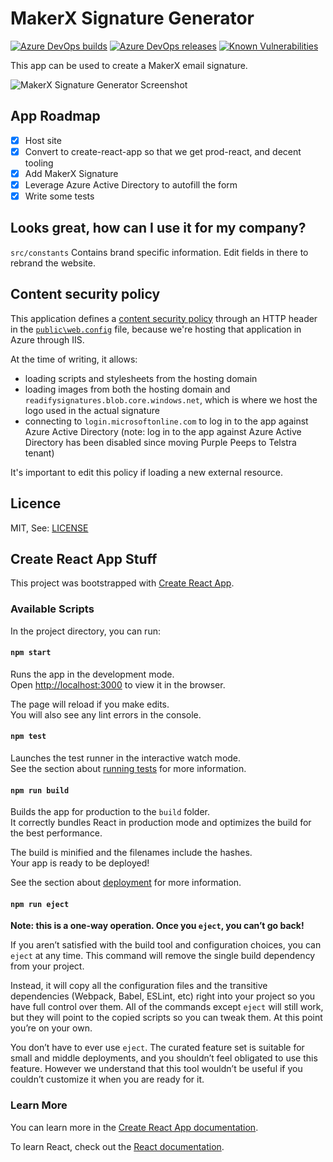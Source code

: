 # MakerX Signature Generator

[![Azure DevOps builds](https://img.shields.io/azure-devops/build/readify/a1cfb701-86db-4671-943f-eb68ec17eb18/425.svg?style=flat)](https://readify.visualstudio.com/Labs/_build?definitionId=425)
[![Azure DevOps releases](https://img.shields.io/azure-devops/release/readify/a1cfb701-86db-4671-943f-eb68ec17eb18/41/53.svg?style=flat)](https://readify.visualstudio.com/Labs/_release?view=mine&definitionId=41)
[![Known Vulnerabilities](https://snyk.io/test/github/Readify/-makerx-signatures/badge.svg?targetFile=package.json)](https://snyk.io/test/github/Readify/-makerx-signatures?targetFile=package.json)

This app can be used to create a MakerX email signature.

![MakerX Signature Generator Screenshot](https://readifyvc.s3-ap-southeast-2.amazonaws.com/screenshot.png)

## App Roadmap

- [x] Host site
- [x] Convert to create-react-app so that we get prod-react, and decent tooling
- [x] Add MakerX Signature
- [x] Leverage Azure Active Directory to autofill the form
- [x] Write some tests

## Looks great, how can I use it for my company?

`src/constants` Contains brand specific information. Edit fields in there to rebrand the website.

## Content security policy

This application defines a [content security policy](https://developer.mozilla.org/en-US/docs/Web/HTTP/CSP) through an HTTP header in the [`public\web.config`](./public/web.config) file, because we're hosting that application in Azure through IIS.

At the time of writing, it allows:

- loading scripts and stylesheets from the hosting domain
- loading images from both the hosting domain and `readifysignatures.blob.core.windows.net`, which is where we host the logo used in the actual signature
- connecting to `login.microsoftonline.com` to log in to the app against Azure Active Directory (note: log in to the app against Azure Active Directory has been disabled since moving Purple Peeps to Telstra tenant)

It's important to edit this policy if loading a new external resource.

## Licence

MIT, See: [LICENSE](https://github.com/Readify/telstra-purple-signatures/blob/master/LICENSE)

## Create React App Stuff

This project was bootstrapped with [Create React App](https://github.com/facebook/create-react-app).

### Available Scripts

In the project directory, you can run:

#### `npm start`

Runs the app in the development mode.<br>
Open [http://localhost:3000](http://localhost:3000) to view it in the browser.

The page will reload if you make edits.<br>
You will also see any lint errors in the console.

#### `npm test`

Launches the test runner in the interactive watch mode.<br>
See the section about [running tests](https://facebook.github.io/create-react-app/docs/running-tests) for more information.

#### `npm run build`

Builds the app for production to the `build` folder.<br>
It correctly bundles React in production mode and optimizes the build for the best performance.

The build is minified and the filenames include the hashes.<br>
Your app is ready to be deployed!

See the section about [deployment](https://facebook.github.io/create-react-app/docs/deployment) for more information.

#### `npm run eject`

**Note: this is a one-way operation. Once you `eject`, you can’t go back!**

If you aren’t satisfied with the build tool and configuration choices, you can `eject` at any time. This command will remove the single build dependency from your project.

Instead, it will copy all the configuration files and the transitive dependencies (Webpack, Babel, ESLint, etc) right into your project so you have full control over them. All of the commands except `eject` will still work, but they will point to the copied scripts so you can tweak them. At this point you’re on your own.

You don’t have to ever use `eject`. The curated feature set is suitable for small and middle deployments, and you shouldn’t feel obligated to use this feature. However we understand that this tool wouldn’t be useful if you couldn’t customize it when you are ready for it.

### Learn More

You can learn more in the [Create React App documentation](https://facebook.github.io/create-react-app/docs/getting-started).

To learn React, check out the [React documentation](https://reactjs.org/).
